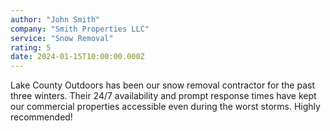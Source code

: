 ```yaml
---
author: "John Smith"
company: "Smith Properties LLC"
service: "Snow Removal"
rating: 5
date: 2024-01-15T10:00:00.000Z
---
```


Lake County Outdoors has been our snow removal contractor for the past three winters. Their 24/7 availability and prompt response times have kept our commercial properties accessible even during the worst storms. Highly recommended!
